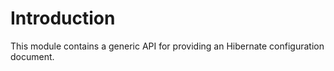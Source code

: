 Introduction
============

This module contains a generic API for providing an Hibernate configuration document.
